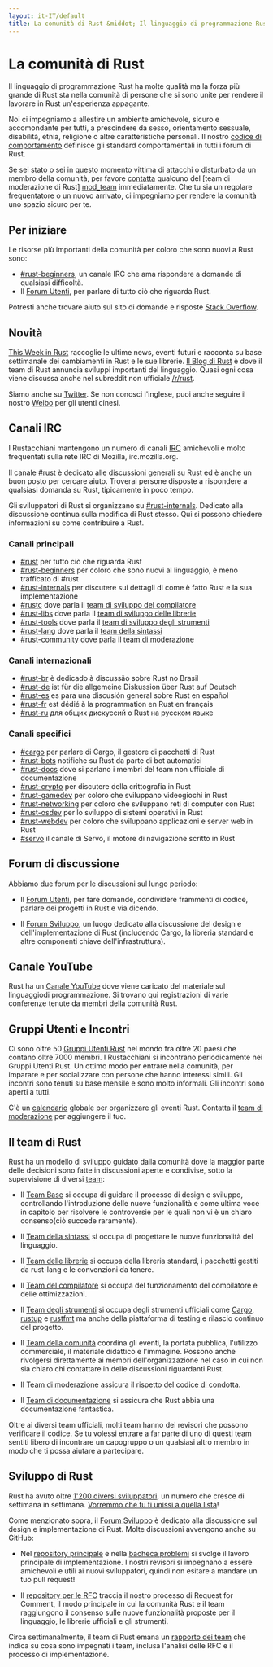 ```yaml
---
layout: it-IT/default
title: La comunità di Rust &middot; Il linguaggio di programmazione Rust
---
```


# La comunità di Rust

Il linguaggio di programmazione Rust ha molte qualità ma la forza più
grande di Rust sta nella comunità di persone che si sono unite per 
rendere il lavorare in Rust un'esperienza appagante.

Noi ci impegniamo a allestire un ambiente amichevole, sicuro
e accomondante per tutti, a prescindere da sesso, orientamento
sessuale, disabilità, etnia, religione o altre caratteristiche
personali. Il nostro [codice di comportamento][coc] definisce
gli standard comportamentali in tutti i forum di Rust.

Se sei stato o sei in questo momento vittima di attacchi
o disturbato da un membro della comunità, per favore 
[contatta][mod_team_email] qualcuno del [team di moderazione di Rust]
[mod_team] immediatamente. Che tu sia un regolare frequentatore o
un nuovo arrivato, ci impegniamo per rendere la comunità uno spazio
sicuro per te.

[coc]: conduct.html
[mod_team_email]: mailto:rust-mods@rust-lang.org

## Per iniziare

Le risorse più importanti della comunità per coloro che sono nuovi a Rust sono:

- [#rust-beginners][beginners_irc], un canale IRC che
  ama rispondere a domande di qualsiasi difficoltà.
- Il [Forum Utenti][users_forum], per parlare di tutto
  ciò che riguarda Rust.

Potresti anche trovare aiuto sul sito di domande e risposte [Stack Overflow][stack_overflow].

[stack_overflow]: https://stackoverflow.com/questions/tagged/rust

## Novità

[This Week in Rust][twir] raccoglie le ultime news, eventi futuri
e racconta su base settimanale dei cambiamenti in Rust e le
sue librerie. [Il Blog di Rust][rust_blog] è dove il team di Rust
annuncia sviluppi importanti del linguaggio. Quasi ogni cosa
viene discussa anche nel subreddit non ufficiale [/r/rust][reddit].

Siamo anche su [Twitter][twitter].
Se non conosci l'inglese, puoi anche seguire il nostro [Weibo][weibo] per gli utenti cinesi.

[twir]: https://this-week-in-rust.org/
[rust_blog]: http://blog.rust-lang.org/
[reddit]: https://www.reddit.com/r/rust
[reddit_coc]: https://www.reddit.com/r/rust/comments/2rvrzx/our_code_of_conduct_please_read/
[twitter]: https://twitter.com/rustlang
[weibo]: http://weibo.com/u/5616913483

## Canali IRC

I Rustacchiani mantengono un numero di canali [IRC] amichevoli e molto frequentati sulla rete IRC di Mozilla, irc.mozilla.org. 

Il canale [#rust][rust_irc] è dedicato alle discussioni
generali su Rust ed è anche un buon posto per cercare aiuto. 
Troverai persone disposte a rispondere a qualsiasi domanda
su Rust, tipicamente in poco tempo.

Gli sviluppatori di Rust si organizzano su [#rust-internals][internals_irc]. Dedicato alla discussione continua sulla modifica di Rust stesso. Qui si possono chiedere informazioni su come contribuire a Rust.

### Canali principali

- [#rust][rust_irc] per tutto ciò che riguarda Rust
- [#rust-beginners][beginners_irc] per coloro che sono nuovi al linguaggio, è meno trafficato di #rust
- [#rust-internals][internals_irc] per discutere sui dettagli di come è fatto Rust e la sua implementazione
- [#rustc][rustc_irc] dove parla il [team di sviluppo del compilatore][compiler_team]
- [#rust-libs][libs_irc] dove parla il  [team di sviluppo delle librerie][library_team]
- [#rust-tools][tools_irc] dove parla il [team di sviluppo degli strumenti][tool_team]
- [#rust-lang][lang_irc] dove parla il [team della sintassi][language_team]
- [#rust-community][community_irc] dove parla il [team di moderazione][community_team]

### Canali internazionali

- [#rust-br][br_irc] è dedicado à discussão sobre Rust no Brasil
- [#rust-de][de_irc] ist für die allgemeine Diskussion über Rust auf Deutsch
- [#rust-es][es_irc] es para una discusión general sobre Rust en español
- [#rust-fr][fr_irc] est dédié à la programmation en Rust en français
- [#rust-ru][ru_irc] для общих дискуссий о Rust на русском языке

### Canali specifici

- [#cargo][cargo_irc] per parlare di Cargo, il gestore di pacchetti di Rust
- [#rust-bots][bots_irc] notifiche su Rust da parte di bot automatici
- [#rust-docs][docs_irc] dove si parlano i membri del team non ufficiale di documentazione
- [#rust-crypto][crypto_irc] per discutere della crittografia in Rust
- [#rust-gamedev][gamedev_irc] per coloro che sviluppano videogiochi in Rust
- [#rust-networking][networking_irc] per coloro che sviluppano reti di computer con Rust
- [#rust-osdev][osdev_irc] per lo sviluppo di sistemi operativi in Rust
- [#rust-webdev][webdev_irc] per coloro che sviluppano applicazioni e server web in Rust
- [#servo][servo_irc] il canale di Servo, il motore di navigazione scritto in Rust

[IRC]: https://en.wikipedia.org/wiki/Internet_Relay_Chat
[beginners_irc]: https://chat.mibbit.com/?server=irc.mozilla.org&channel=%23rust-beginners
[bots_irc]: https://chat.mibbit.com/?server=irc.mozilla.org&channel=%23rust-bots
[br_irc]: https://chat.mibbit.com/?server=irc.mozilla.org&channel=%23rust-br
[cargo_irc]: https://chat.mibbit.com/?server=irc.mozilla.org&channel=%23cargo
[community_irc]: https://chat.mibbit.com/?server=irc.mozilla.org&channel=%23rust-community
[crypto_irc]: https://chat.mibbit.com/?server=irc.mozilla.org&channel=%23rust-crypto
[de_irc]: https://chat.mibbit.com/?server=irc.mozilla.org&channel=%23rust-de
[es_irc]: https://chat.mibbit.com/?server=irc.mozilla.org&channel=%23rust-es
[fr_irc]: https://chat.mibbit.com/?server=irc.mozilla.org&channel=%23rust-fr
[gamedev_irc]: https://chat.mibbit.com/?server=irc.mozilla.org&channel=%23rust-gamedev
[internals_irc]: https://chat.mibbit.com/?server=irc.mozilla.org&channel=%23rust-internals
[lang_irc]: https://chat.mibbit.com/?server=irc.mozilla.org&channel=%23rust-lang
[libs_irc]: https://chat.mibbit.com/?server=irc.mozilla.org&channel=%23rust-libs
[networking_irc]: https://chat.mibbit.com/?server=irc.mozilla.org&channel=%23rust-networking
[osdev_irc]: https://chat.mibbit.com/?server=irc.mozilla.org&channel=%23rust-osdev
[ru_irc]: https://chat.mibbit.com/?server=irc.mozilla.org&channel=%23rust-ru
[rust_irc]: https://chat.mibbit.com/?server=irc.mozilla.org&channel=%23rust
[rustc_irc]: https://chat.mibbit.com/?server=irc.mozilla.org&channel=%23rustc
[servo_irc]: https://chat.mibbit.com/?server=irc.mozilla.org&channel=%23servo
[tools_irc]: https://chat.mibbit.com/?server=irc.mozilla.org&channel=%23rust-tools
[webdev_irc]: https://chat.mibbit.com/?server=irc.mozilla.org&channel=%23rust-webdev
[docs_irc]: https://chat.mibbit.com/?server=irc.mozilla.org&channel=%23rust-docs

## Forum di discussione

Abbiamo due forum per le discussioni sul lungo periodo:

- Il [Forum Utenti][users_forum], per fare domande, condividere
  frammenti di codice, parlare dei progetti in Rust e via dicendo.

- Il [Forum Sviluppo][internals_forum], un luogo dedicato alla discussione
  del design e dell'implementazione di Rust (includendo Cargo, la libreria standard
  e altre componenti chiave dell'infrastruttura).

[users_forum]: https://users.rust-lang.org/
[internals_forum]: https://internals.rust-lang.org/

## Canale YouTube

Rust ha un [Canale YouTube][youtube_channel] dove viene caricato del materiale
sul linguaggiodi programmazione. Si trovano qui registrazioni di varie conferenze
tenute da membri della comunità Rust.

[youtube_channel]: https://www.youtube.com/channel/UCaYhcUwRBNscFNUKTjgPFiA

## Gruppi Utenti e Incontri

Ci sono oltre 50 [Gruppi Utenti Rust][user_group] nel mondo fra oltre 20
paesi che contano oltre 7000 membri. I Rustacchiani si incontrano periodicamente
nei Gruppi Utenti Rust.
Un ottimo modo per entrare nella comunità, per imparare e per socializzare
con persone che hanno interessi simili. Gli incontri sono tenuti su base mensile
e sono molto informali. Gli incontri sono aperti a tutti.

C'è un [calendario][calendar] globale per organizzare gli eventi Rust.
Contatta il [team di moderazione][community_team] per aggiungere il tuo.

[user_group]: ./user-groups.html
[calendar]: https://www.google.com/calendar/embed?src=apd9vmbc22egenmtu5l6c5jbfc@group.calendar.google.com

## Il team di Rust

Rust ha un modello di sviluppo guidato dalla comunità dove la maggior parte
delle decisioni sono fatte in discussioni aperte e condivise, sotto la
supervisione di diversi [team][teams]:

* Il [Team Base][core_team] si occupa di guidare il processo di design
e sviluppo, controllando l'introduzione delle nuove funzionalità e 
come ultima voce in capitolo per risolvere le controversie per le
quali non vi è un chiaro consenso(ciò succede raramente).

* Il [Team della sintassi][language_team] si occupa di progettare le nuove
funzionalità del linguaggio.

* Il [Team delle librerie][library_team] si occupa della libreria standard,
i pacchetti gestiti da rust-lang e le convenzioni da tenere.

* Il [Team del compilatore][compiler_team] si occupa del funzionamento del
compilatore e delle ottimizzazioni.

* Il [Team degli strumenti][tool_team] si occupa degli strumenti ufficiali
come [Cargo], [rustup] e [rustfmt] ma anche della piattaforma di testing e 
rilascio continuo del progetto.

[Cargo]: https://crates.io
[rustup]: https://www.rustup.rs
[rustfmt]: https://github.com/rust-lang-nursery/rustfmt

* Il [Team della comunità][community_team] coordina gli eventi,
la portata pubblica, l'utilizzo commerciale, il materiale didattico e l'immagine. 
Possono anche rivolgersi direttamente ai membri dell'organizzazione nel caso
in cui non sia chiaro chi contattare in delle discussioni riguardanti Rust.

* Il [Team di moderazione][mod_team] assicura il rispetto del
[codice di condotta][coc].

* Il [Team di documentazione][doc_team] si assicura che Rust abbia
  una documentazione fantastica.

Oltre ai diversi team ufficiali, molti team hanno dei revisori che possono
verificare il codice. Se tu volessi entrare a far parte di uno di questi team
sentiti libero di incontrare un capogruppo o un qualsiasi altro membro in modo
che ti possa aiutare a partecipare.

[teams]: team.html
[core_team]: team.html#Core-team
[language_team]: team.html#Language-design-team
[library_team]: team.html#Library-team
[compiler_team]: team.html#Compiler-team
[tool_team]: team.html#Tooling-and-infrastructure
[community_team]: team.html#Community-team
[mod_team]: team.html#Moderation-team
[doc_team]: team.html#Documentation-team

## Sviluppo di Rust

Rust ha avuto oltre [1'200 diversi sviluppatori][authors], un numero che cresce
di settimana in settimana. [Vorremmo che tu ti unissi a quella lista][contribute]!

Come menzionato sopra, il [Forum Sviluppo][internals_forum] è dedicato alla discussione
sul design e implementazione di Rust. Molte discussioni avvengono anche su 
GitHub:

- Nel [repository principale][github] e nella [bacheca problemi][issue_tracking] 
  si svolge il lavoro principale di implementazione. I nostri revisori si impegnano
  a essere amichevoli e utili ai nuovi sviluppatori, quindi non esitare a mandare
  un tuo pull request!

- Il [repository per le RFC][rfcs] traccia il nostro processo di Request for Comment, 
  il modo principale in cui la comunità Rust e il team raggiungono il consenso
  sulle nuove funzionalità proposte per il linguaggio, le librerie ufficiali e gli strumenti.

Circa settimanalmente, il team di Rust emana un [rapporto dei team][team_reports]
che indica su cosa sono impegnati i team, inclusa l'analisi delle RFC e il
processo di implementazione.

[authors]: https://github.com/rust-lang/rust/blob/88397e092e01b6043b6f65772710dfe0e59056c5/AUTHORS.txt
[contribute]: contribute.html
[github]: https://github.com/rust-lang/rust
[rfcs]: https://github.com/rust-lang/rfcs
[team_reports]: https://github.com/rust-lang/subteams
[issue_tracking]: https://github.com/rust-lang/rust/issues

